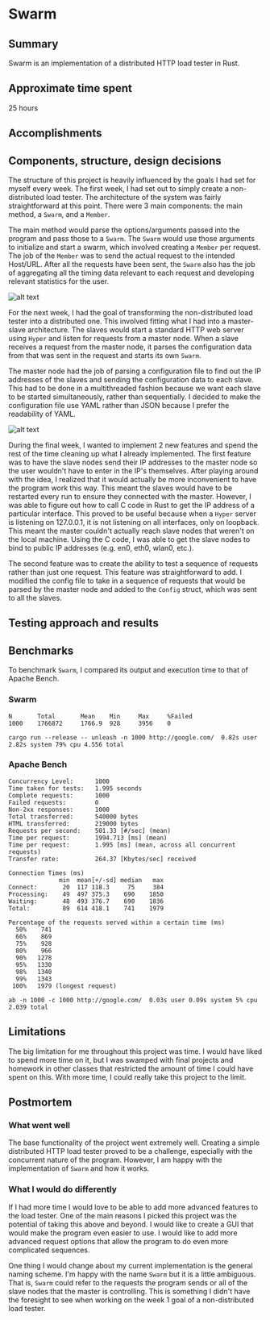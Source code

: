 # Swarm

## Summary

Swarm is an implementation of a distributed HTTP load tester in Rust. 

## Approximate time spent

25 hours

## Accomplishments

## Components, structure, design decisions

The structure of this project is heavily influenced by the goals I had set for myself every week. The first week, I had set out to simply create a non-distributed load tester. The architecture of the system was fairly straightforward at this point. There were 3 main components: the main method, a `Swarm`, and a `Member`. 

The main method would parse the options/arguments passed into the program and pass those to a `Swarm`. The `Swarm` would use those arguments to initialize and start a swarm, which involved creating a `Member` per request. The job of the `Member` was to send the actual request to the intended Host/URL. After all the requests have been sent, the `Swarm` also has the job of aggregating all the timing data relevant to each request and developing relevant statistics for the user.

![alt text](https://raw.githubusercontent.com/satyakb/swarm/master/swarm.png "Swarm")

For the next week, I had the goal of transforming the non-distributed load tester into a distributed one. This involved fitting what I had into a master-slave architecture. The slaves would start a standard HTTP web server using `Hyper` and listen for requests from a master node. When a slave receives a request from the master node, it parses the configuration data from that was sent in the request and starts its own `Swarm`. 

The master node had the job of parsing a configuration file to find out the IP addresses of the slaves and sending the configuration data to each slave. This had to be done in a multithreaded fashion because we want each slave to be started simultaneously, rather than sequentially. I decided to make the configuration file use YAML rather than JSON because I prefer the readability of YAML.

![alt text](https://raw.githubusercontent.com/satyakb/swarm/master/master-slave.png "Master-Slave")

During the final week, I wanted to implement 2 new features and spend the rest of the time cleaning up what I already implemented. The first feature was to have the slave nodes send their IP addresses to the master node so the user wouldn't have to enter in the IP's themselves. After playing around with the idea, I realized that it would actually be more inconvenient to have the program work this way. This meant the slaves would have to be restarted every run to ensure they connected with the master. However, I was able to figure out how to call C code in Rust to get the IP address of a particular interface. This proved to be useful because when a `Hyper` server is listening on 127.0.0.1, it is not listening on all interfaces, only on loopback. This meant the master couldn't actually reach slave nodes that weren't on the local machine. Using the C code, I was able to get the slave nodes to bind to public IP addresses (e.g. en0, eth0, wlan0, etc.).

The second feature was to create the ability to test a sequence of requests rather than just one request. This feature was straightforward to add. I modified the config file to take in a sequence of requests that would be parsed by the master node and added to the `Config` struct, which was sent to all the slaves.

## Testing approach and results

## Benchmarks

To benchmark `Swarm`, I compared its output and execution time to that of Apache Bench.

### Swarm 

```
N       Total       Mean    Min     Max     %Failed
1000    1766872     1766.9  928     3956    0
```
```
cargo run --release -- unleash -n 1000 http://google.com/  0.82s user 2.82s system 79% cpu 4.556 total
```

### Apache Bench

```
Concurrency Level:      1000
Time taken for tests:   1.995 seconds
Complete requests:      1000
Failed requests:        0
Non-2xx responses:      1000
Total transferred:      540000 bytes
HTML transferred:       219000 bytes
Requests per second:    501.33 [#/sec] (mean)
Time per request:       1994.713 [ms] (mean)
Time per request:       1.995 [ms] (mean, across all concurrent requests)
Transfer rate:          264.37 [Kbytes/sec] received

Connection Times (ms)
              min  mean[+/-sd] median   max
Connect:       20  117 118.3     75     384
Processing:    49  497 375.3    690    1850
Waiting:       48  493 376.7    690    1836
Total:         89  614 418.1    741    1979

Percentage of the requests served within a certain time (ms)
  50%    741
  66%    869
  75%    928
  80%    966
  90%   1278
  95%   1330
  98%   1340
  99%   1343
 100%   1979 (longest request)
```
```
ab -n 1000 -c 1000 http://google.com/  0.03s user 0.09s system 5% cpu 2.039 total
```

## Limitations

The big limitation for me throughout this project was time. I would have liked to spend more time on it, but I was swamped with final projects and homework in other classes that restricted the amount of time I could have spent on this. With more time, I could really take this project to the limit.

## Postmortem

### What went well

The base functionality of the project went extremely well. Creating a simple distributed HTTP load tester proved to be a challenge, especially with the concurrent nature of the program. However, I am happy with the implementation of `Swarm` and how it works.

### What I would do differently

If I had more time I would love to be able to add more advanced features to the load tester. One of the main reasons I picked this project was the potential of taking this above and beyond. I would like to create a GUI that would make the program even easier to use. I would like to add more advanced request options that allow the program to do even more complicated sequences.

One thing I would change about my current implementation is the general naming scheme. I'm happy with the name `Swarm` but it is a little ambiguous. That is, `Swarm` could refer to the requests the program sends or all of the slave nodes that the master is controlling. This is something I didn't have the foresight to see when working on the week 1 goal of a non-distributed load tester.

